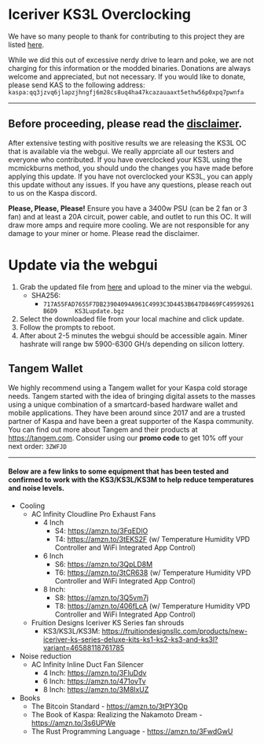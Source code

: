 # Iceriver KS3L Overclocking
We have so many people to thank for contributing to this project they are listed [here](../CONTRIBUTORS.md).  

While we did this out of excessive nerdy drive to learn and poke, we are not charging for this information or the modded binaries. Donations are always welcome and appreciated, but not necessary.  If you would like to donate, please send KAS to the following address:
`kaspa:qq3jzvq6jlapzjhngfj6m28cs8uq4ha47kcazauaaxt5ethw56p0xpq7pwnfa`

-----------------------------------------
Before proceeding, please read the [disclaimer](../DISCLAIMER.md).
-----------------------------------------
After extensive testing with positive results we are releasing the KS3L OC that is available via the webgui.  We really apprciate all our testers and everyone who contributed. If you have overclocked your KS3L using the mcmickburns method, you should undo the changes you have made before applying this update.  If you have not overclocked your KS3L, you can apply this update without any issues.  If you have any questions, please reach out to us on the Kaspa discord.

**Please, Please, Please!** Ensure you have a 3400w PSU (can be 2 fan or 3 fan) and at least a 20A circuit, power cable, and outlet to run this OC.  It will draw more amps and require more cooling.  We are not responsible for any damage to your miner or home.  Please read the disclaimer.

# Update via the webgui
1. Grab the updated file from [here](./files/) and upload to the miner via the webgui.
    - SHA256: 
        - `717A55FAD7655F7DB23904094A961C4993C3D4453B647D8469FC49599261B6D9     KS3Lupdate.bgz`
2. Select the downloaded file from your local machine and click update.
3. Follow the prompts to reboot.
4. After about 2-5 minutes the webgui should be accessible again.  Miner hashrate will range bw 5900-6300 GH/s depending on silicon lottery.

## Tangem Wallet
We highly recommend using a Tangem wallet for your Kaspa cold storage needs.  Tangem started with the idea of bringing digital assets to the masses using a unique combination of a smartcard-based hardware wallet and mobile applications.  They have been around since 2017 and are a trusted partner of Kaspa and have been a great supporter of the Kaspa community.  You can find out more about Tangem and their products at https://tangem.com.  Consider using our **promo code** to get 10% off your next order: `3ZWFJD`

----------------------------

#### Below are a few links to some equipment that has been tested and confirmed to work with the KS3/KS3L/KS3M to help reduce temperatures and noise levels.

- Cooling
    - AC Infinity Cloudline Pro Exhaust Fans
        - 4 Inch
            - S4: https://amzn.to/3FqEDlO
            - T4: https://amzn.to/3tEKS2F (w/ Temperature Humidity VPD Controller and WiFi Integrated App Control)
        - 6 Inch 
            - S6: https://amzn.to/3QpLD8M
            - T6: https://amzn.to/3tCR638 (w/ Temperature Humidity VPD Controller and WiFi Integrated App Control)
        - 8 Inch: 
            - S8: https://amzn.to/3Q5vm7j
            - T8: https://amzn.to/406fLcA (w/ Temperature Humidity VPD Controller and WiFi Integrated App Control)
    - Fruition Designs Iceriver KS Series fan shrouds
        - KS3/KS3L/KS3M: https://fruitiondesignsllc.com/products/new-iceriver-ks-series-deluxe-kits-ks1-ks2-ks3-and-ks3l?variant=46588118761785
- Noise reduction
    - AC Infinity Inline Duct Fan Silencer
        - 4 Inch: https://amzn.to/3FluDdv
        - 6 Inch: https://amzn.to/471ovTv
        - 8 Inch: https://amzn.to/3M8lxUZ
- Books
    - The Bitcoin Standard - https://amzn.to/3tPY3Op
    - The Book of Kaspa: Realizing the Nakamoto Dream - https://amzn.to/3s6UPWe
    - The Rust Programming Language - https://amzn.to/3FwdGwU